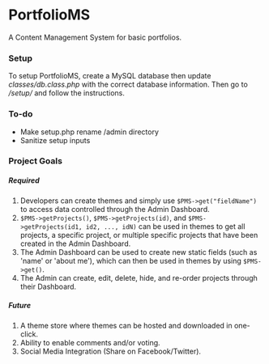 # PortfolioMS
A Content Management System for basic portfolios.

### Setup
To setup PortfolioMS, create a MySQL database then update *classes/db.class.php* with the correct database information. Then go to */setup/* and follow the instructions.

### To-do
- Make setup.php rename /admin directory
- Sanitize setup inputs

### Project Goals
##### Required
1. Developers can create themes and simply use ``$PMS->get("fieldName")`` to access data controlled through the Admin Dashboard.
2. ``$PMS->getProjects()``, ``$PMS->getProjects(id)``, and ``$PMS->getProjects(id1, id2, ..., idN)`` can be used in themes to get all projects, a specific project, or multiple specific projects that have been created in the Admin Dashboard.
3. The Admin Dashboard can be used to create new static fields (such as 'name' or 'about me'), which can then be used in themes by using ``$PMS->get()``.
4. The Admin can create, edit, delete, hide, and re-order projects through their Dashboard.

##### Future
1. A theme store where themes can be hosted and downloaded in one-click.
2. Ability to enable comments and/or voting.
3. Social Media Integration (Share on Facebook/Twitter).
